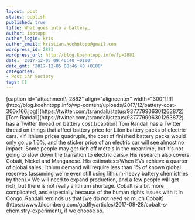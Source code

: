 ```yaml
---
layout: post
status: publish
published: true
title: What goes into a battery…
author: isotopp
author_login: kris
author_email: kristian.koehntopp@gmail.com
wordpress_id: 2881
wordpress_url: http://blog.koehntopp.info/?p=2881
date: '2017-12-05 09:46:40 +0100'
date_gmt: '2017-12-05 08:46:40 +0100'
categories:
- Post Car Society
tags: []
---
```

<p>[caption id="attachment\_2882" align="aligncenter" width="300"][![](http://blog.koehntopp.info/wp-content/uploads/2017/12/battery-cost-300x166.jpg)](https://twitter.com/tsrandall/status/937779906301263872) [Tom Randall](https://twitter.com/tsrandall/status/937779906301263872) has a Twitter thread on battery cost.[/caption] Tom Randall has a Twitter thread on things that affect battery price for LiIon battery packs of electric cars. »If lithium prices quadruple, the cost of finished battery packs would only go up 1.6%, and the sticker price of an electric car will see almost no impact. Some people may get rich off metals in the meantime, but it's not going to slow down the transition to electric cars.« His research also covers Cobalt, Nickel and Manganese. His estimates:<!--more-->»When EVs achieve a quarter of global sales, lithium demand will require less than 1% of known global reserves (assuming we're even still using lithium-heavy battery chemistries by then).« We will need to expand production, and a few people will get rich, but there is not really a lithium shortage. Cobalt is a bit more complicated, and especially because of the human rights issues with it in Congo. Randall reminds us that [we do not need so much Cobalt](https://www.bloomberg.com/gadfly/articles/2017-09-28/cobalt-s-chemistry-experiment), if we choose so.</p>
